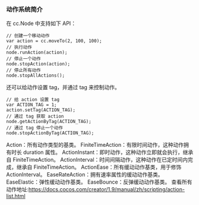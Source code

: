 ###    动作系统简介
在 cc.Node 中支持如下 API：
```
// 创建一个移动动作
var action = cc.moveTo(2, 100, 100);
// 执行动作
node.runAction(action);
// 停止一个动作
node.stopAction(action);
// 停止所有动作
node.stopAllActions();
```
还可以给动作设置 tag，并通过 tag 来控制动作。
```
// 给 action 设置 tag
var ACTION_TAG = 1;
action.setTag(ACTION_TAG);
// 通过 tag 获取 action
node.getActionByTag(ACTION_TAG);
// 通过 tag 停止一个动作
node.stopActionByTag(ACTION_TAG);
```
Action：所有动作类型的基类。
FiniteTimeAction：有限时间动作，这种动作拥有时长 duration 属性。
ActionInstant：即时动作，这种动作立即就会执行，继承自 FiniteTimeAction。
ActionInterval：时间间隔动作，这种动作在已定时间内完成，继承自 FiniteTimeAction。
ActionEase：所有缓动动作基类，用于修饰 ActionInterval。
EaseRateAction：拥有速率属性的缓动动作基类。
EaseElastic：弹性缓动动作基类。
EaseBounce：反弹缓动动作基类。
查看所有动作地址:https://docs.cocos.com/creator/1.9/manual/zh/scripting/action-list.html
